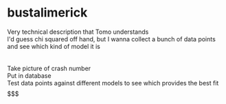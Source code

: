 # bustalimerick
Very technical description that Tomo understands <br />
I'd guess chi squared off hand, but I wanna collect a bunch of data points and see which kind of model it is <br />
<br /> <br />
Take picture of crash number <br />
Put in database <br />
Test data points against different models to see which provides the best fit <br />
$$$$$$$
